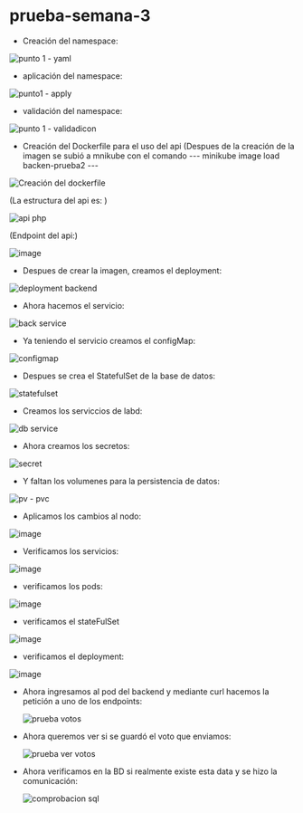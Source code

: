 # prueba-semana-3

- Creación del namespace:

![punto 1 - yaml](https://github.com/EduarXavier/prueba-semana-3/assets/142350836/c11fae71-42ac-4388-9207-fbc164e8df94)

- aplicación del namespace:

![punto1 - apply](https://github.com/EduarXavier/prueba-semana-3/assets/142350836/8a8a73f2-643f-4e28-868b-d8501bb521ec)

- validación del namespace:

![punto 1 - validadicon](https://github.com/EduarXavier/prueba-semana-3/assets/142350836/0ba59760-1a9b-45bf-9b2e-b639b2a1a451)

- Creación del Dockerfile para el uso del api (Despues de la creación de la imagen se subió a mnikube con el comando --- minikube image load backen-prueba2 ---
  
![Creación del dockerfile](https://github.com/EduarXavier/prueba-semana-3/assets/142350836/dd911aa0-71c2-40f2-85aa-4cbbbec90d98)

(La estructura del api es: )

![api php](https://github.com/EduarXavier/prueba-semana-3/assets/142350836/550a02bb-1ff6-4070-8b09-27de92281f7d)

(Endpoint del api:)

![image](https://github.com/EduarXavier/prueba-semana-3/assets/142350836/76939846-9f1c-40a9-b94c-256f1294ed7b)

- Despues de crear la imagen, creamos el deployment:

![deployment backend](https://github.com/EduarXavier/prueba-semana-3/assets/142350836/f88ab6e5-6306-43eb-a6ea-3cc2989bd66d)

- Ahora hacemos el servicio:

![back service](https://github.com/EduarXavier/prueba-semana-3/assets/142350836/02542584-4547-4533-ba4a-83550f127aac)

- Ya teniendo el servicio creamos el configMap:

![configmap](https://github.com/EduarXavier/prueba-semana-3/assets/142350836/85d441c8-1a8e-4a7b-9b2e-df19b57d2d7a)

- Despues se crea el StatefulSet de la base de datos:

![statefulset](https://github.com/EduarXavier/prueba-semana-3/assets/142350836/71b736a4-78d1-469f-aefc-996e2d3abe5a)

- Creamos los serviccios de labd:

![db service](https://github.com/EduarXavier/prueba-semana-3/assets/142350836/85022a25-1d10-49d3-9aa3-445ed13aa297)

- Ahora creamos los secretos:

![secret](https://github.com/EduarXavier/prueba-semana-3/assets/142350836/6404597c-5033-4169-98d9-dd12da0b8260)

- Y faltan los volumenes para la persistencia de datos:

![pv - pvc](https://github.com/EduarXavier/prueba-semana-3/assets/142350836/f26702d0-c3c2-4cfd-8570-941fc3c6b987)

- Aplicamos los cambios al nodo:

![image](https://github.com/EduarXavier/prueba-semana-3/assets/142350836/a011a839-d713-4a98-8164-91661ec89309)

- Verificamos los servicios:

![image](https://github.com/EduarXavier/prueba-semana-3/assets/142350836/1326e75c-9d78-4d7c-baee-cecbe439a88d)

- verificamos los pods:

![image](https://github.com/EduarXavier/prueba-semana-3/assets/142350836/388adb96-88d4-4f1e-a28d-527330c82e01)

- verificamos el stateFulSet

![image](https://github.com/EduarXavier/prueba-semana-3/assets/142350836/d5c3a4bc-3319-424a-bad4-eeaf09f08220)

- verificamos el deployment:

![image](https://github.com/EduarXavier/prueba-semana-3/assets/142350836/0e45ab66-0201-4d99-a957-ce809c9a371b)

- Ahora ingresamos al pod del backend y mediante curl hacemos la petición a uno de los endpoints:

  ![prueba votos](https://github.com/EduarXavier/prueba-semana-3/assets/142350836/ad4efdf8-2f83-405d-8c55-3eb17e698320)

- Ahora queremos ver si se guardó el voto que enviamos:

  ![prueba ver votos](https://github.com/EduarXavier/prueba-semana-3/assets/142350836/0791a608-213d-4424-a48e-838456e7c344)

- Ahora verificamos en la BD si realmente existe esta data y se hizo la comunicación:

  ![comprobacion sql](https://github.com/EduarXavier/prueba-semana-3/assets/142350836/9994d836-885f-4bb8-b664-c7bb0b68df54)

